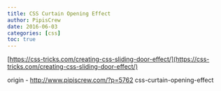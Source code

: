 ```yaml
---
title: CSS Curtain Opening Effect
author: PipisCrew
date: 2016-06-03
categories: [css]
toc: true
---
```


[https://css-tricks.com/creating-css-sliding-door-effect/](https://css-tricks.com/creating-css-sliding-door-effect/)

origin - http://www.pipiscrew.com/?p=5762 css-curtain-opening-effect